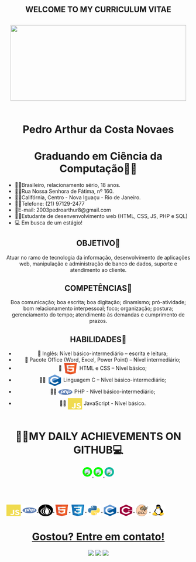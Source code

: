 
<main>
 <div class="container">
<div class="gif-image">
  <header>
   <article>
      <h1 align="center">
        WELCOME TO MY CURRICULUM VITAE
      </h1>
   </article>
   <article>
     <h1 align="center">
        <a>
          <img src="https://i.pinimg.com/originals/b4/e3/71/b4e371619042d1e80918d09904e90f7d.gif" width="480" height="207" frameBorder="0" class="giphy-embed">
        </a>
      </h1>
   </article>
</div>



 <h1 align="center">Pedro Arthur da Costa Novaes</h1>
 <h1 align="center">Graduando em Ciência da Computação🐱‍💻</h1>
 
<div class="sobre">
  <ul>
    <li> 🐱‍🏍Brasileiro, relacionamento sério, 18 anos. </li>
    <li> 🐱‍🚀Rua Nossa Senhora de Fátima, nº 160. </li>
    <li> 🐱‍🐉Califórnia, Centro - Nova Iguaçu - Rio de Janeiro. </li>
    <li> 🐱‍💻Telefone: (21) 97129-2477 </li>
    <li> 🤖E-mail: 2003pedroarthur8@gmail.com </li>
    <li> 🐱‍👤Estudante de desenvenvolvimento web (HTML, CSS, JS, PHP e SQL) </li>
    <li> 💻 Em busca de um estágio! </li>
  </ul>
</div>

<div>
  <header>
    <article>
      <h1>OBJETIVO🤖</h1>
        <p> Atuar no ramo de tecnologia da informação, desenvolvimento de aplicações web, manipulação e administração de banco de dados, suporte e atendimento ao cliente.</p>
    </article>
    <article>
      <h1>COMPETÊNCIAS🤖</h1>
        <p> Boa comunicação; boa escrita; boa digitação; dinamismo; pró-atividade; bom relacionamento interpessoal; foco; organização; postura; gerenciamento do tempo; atendimento às demandas e cumprimento de prazos.</p>
    </article>
    <article>
      <h1>HABILIDADES🤖</h1>
        <ul>
          <li>🐺 Inglês: Nível básico-intermediário – escrita e leitura;</li>
          <li>🐒 Pacote Office (Word, Excel, Power Point) – Nível intermediário;</li>
          <li>💂‍
             <img align="center" alt="sudoPedro-HTML" height="32" width="40" src="https://raw.githubusercontent.com/devicons/devicon/master/icons/html5/html5-original.svg"> 
              HTML e CSS – Nível básico; 
          </li>
          <li>🏄‍♂️ 
           <img align="center" alt="sudoPedro-C" height="32" width="40" src="https://raw.githubusercontent.com/devicons/devicon/master/icons/c/c-original.svg">
           Linguagem C – Nível básico-intermediário;
          </li>
          <li> 🐱‍💻
            <img align="center" alt="sudoPedro-PHP" height="32" width="40" src="https://raw.githubusercontent.com/devicons/devicon/master/icons/php/php-plain.svg">
            PHP - Nível básico-intermediário;
          </li>
          <li> 🐱‍👤
            <img align="center" alt="sudoPedro-Js" height="32" width="40" src="https://raw.githubusercontent.com/devicons/devicon/master/icons/javascript/javascript-plain.svg">
            JavaScript - Nível básico.
          </li>
        </ul>
    </article>
  </header>
</div>

<div align="center">
 <header>
  <h1> 🐱‍💻MY DAILY ACHIEVEMENTS ON GITHUB💻 </h1>
  <a href="https://github.com/sudoAptIPedro">
  <img style="border: 5px solid rgb(9, 255, 0); border-radius:50px;" height="180em"
    src="https://github-readme-stats.vercel.app/api?username=sudoAptIPedro&show_icons=true&theme=blue-green&include_all_commits=true&count_private=true"/>
  <img style="border: 5px solid rgb(9, 255, 0); border-radius:50px;" height="180em"
    src="https://github-readme-stats.vercel.app/api/top-langs/?username=sudoAptIPedro&layout=compact&langs_count=7&theme=blue-green"/>
  <img style="border: 5px solid rgb(14, 185, 157); border-radius:50px;" height="180em"
    src ="https://github-readme-stats.vercel.app/api/top-langs/?username=sudoAptIPedro&theme=blue-green"/>
 </header>
</div>
  
  
  
<div style="display: inline_block"><br>
   <img align="center" alt="sudoPedro-Js" height="32" width="40" src="https://raw.githubusercontent.com/devicons/devicon/master/icons/javascript/javascript-plain.svg">
   <img align="center" alt="sudoPedro-PHP" height="32" width="40" src="https://raw.githubusercontent.com/devicons/devicon/master/icons/php/php-plain.svg">
   <img align="center" alt="sudoPedro-PEARL" height="32" width="40" src="https://raw.githubusercontent.com/devicons/devicon/master/icons/perl/perl-plain.svg">
   <img align="center" alt="sudoPedro-HTML" height="32" width="40" src="https://raw.githubusercontent.com/devicons/devicon/master/icons/html5/html5-original.svg">
   <img align="center" alt="sudoPedro-CSS" height="32" width="40" src="https://raw.githubusercontent.com/devicons/devicon/master/icons/css3/css3-original.svg">
   <img align="center" alt="sudoPedro-Python" height="32" width="40" src="https://raw.githubusercontent.com/devicons/devicon/master/icons/python/python-original.svg">
   <img align="center" alt="sudoPedro-C" height="32" width="40" src="https://raw.githubusercontent.com/devicons/devicon/master/icons/c/c-original.svg">
   <img align="center" alt="sudoPedro-Cpp" height="32" width="40" src="https://raw.githubusercontent.com/devicons/devicon/master/icons/cplusplus/cplusplus-plain.svg">
   <img align="center" alt="sudoPedro-gnu" height="32" width="40" src="https://raw.githubusercontent.com/devicons/devicon/master/icons/gcc/gcc-original.svg">
   <img align="center" alt="sudoPedro-linux" height="32" width="40" src="https://raw.githubusercontent.com/devicons/devicon/master/icons/linux/linux-original.svg">
</div>
  
  
  
 <div> 
   <header>
    <h1> Gostou? Entre em contato! </h1>
    <a href="tel:21971292477" target="_blank"><img src="https://img.shields.io/badge/WhatsApp-25D366?style=for-the-badge&logo=whatsapp&logoColor=white" target="_blank"></a>
    <a href="mailto:2003arthurdacosta8@gmail.com" target="_blank"><img src="https://img.shields.io/badge/Gmail-D14836?style=for-the-badge&logo=gmail&logoColor=white" target="_blank"></a>
    <a href="https://www.linkedin.com/in/pedro-arthur-5518721a5" target="_blank"><img src="https://img.shields.io/badge/LinkedIn-0077B5?style=for-the-badge&logo=linkedin&logoColor=white" target="_blank"></a> 
  </header>
 </div>
  </div>
 </main>
